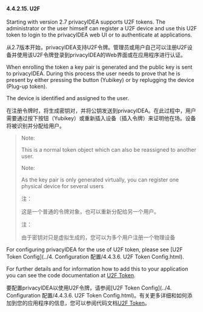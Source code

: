 #### 4.4.2.15. U2F

Starting with version 2.7 privacyIDEA supports U2F tokens. The administrator or the user himself can register a U2F device and use this U2F token to login to the privacyIDEA web UI or to authenticate at applications.

从2.7版本开始，privacyIDEA支持U2F令牌。管理员或用户自己可以注册U2F设备并使用该U2F令牌登录到privacyIDEA的Web界面或在应用程序进行认证。

When enrolling the token a key pair is generated and the public key is sent to privacyIDEA. During this process the user needs to prove that he is present by either pressing the button (Yubikey) or by replugging the device (Plug-up token).

The device is identified and assigned to the user.

在注册令牌时，将生成密钥对，并将公钥发送到privacyIDEA。在此过程中，用户需要通过按下按钮（Yubikey）或重新插入设备（插入令牌）来证明他在场。设备将被识别并分配给用户。

> Note:
> 
> This is a normal token object which can also be reassigned to another user.
> 
> Note:
> 
> As the key pair is only generated virtually, you can register one physical device for several users
> 
> 注：
> 
> 这是一个普通的令牌对象，也可以重新分配给另一个用户。
> 
> 注：
> 
> 由于密钥对只是虚拟生成的，您可以为多个用户注册一个物理设备

For configuring privacyIDEA for the use of U2F token, please see [U2F Token Config](../4. Configuration 配置/4.4.3.6. U2F Token Config.html).

For further details and for information how to add this to your application you can see the code documentation at [U2F Token](http://privacyidea.readthedocs.io/en/latest/modules/lib/tokentypes/u2f.html#code-u2f-token).

要配置privacyIDEA以使用U2F令牌，请参阅[U2F Token Config](../4. Configuration 配置/4.4.3.6. U2F Token Config.html)。有关更多详细和如何添加到您的应用程序的信息，您可以参阅代码文档[U2F Token](http://privacyidea.readthedocs.io/en/latest/modules/lib/tokentypes/u2f.html#code-u2f-token)。